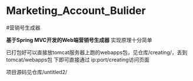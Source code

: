 # Marketing_Account_Bulider
#营销号生成器

**基于Spring MVC开发的Web端营销号生成器**
实现原理十分简单

已打包好可以直接放tomcat服务器上跑的webapps包，见仓库/creating/，丢到tomcat/webapps包
下即可直接通过
ip:port/creating访问页面

项目源码见仓库/untitled2/
